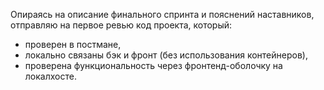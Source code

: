 Опираясь на описание финального спринта и пояснений наставников,
отправляю на первое ревью код проекта, который: <br>
<ul>
<li>проверен в постмане, <br></li>
<li>локально связаны бэк и фронт (без использования контейнеров),<br></li>
<li>проверена функциональность через фронтенд-оболочку на локалхосте.</li>
</ul>
